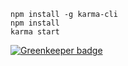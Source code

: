 ```
npm install -g karma-cli
npm install
karma start
```


[![Greenkeeper badge](https://badges.greenkeeper.io/aymericbeaumet/example-karma-serve-static-files.svg)](https://greenkeeper.io/)